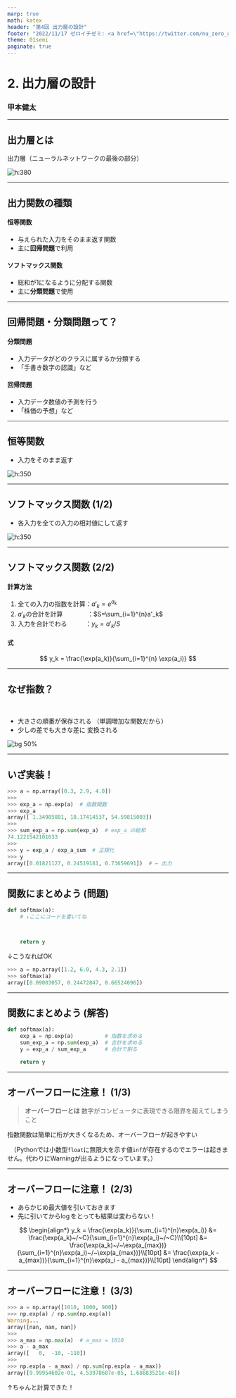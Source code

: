 ```yaml
--- 
marp: true
math: katex
header: "第4回 出力層の設計"
footer: "2022/11/17 ゼロイチゼミ: <a href=\"https://twitter.com/nu_zero_one\" style=\"color:white\">@nu_zero_one</a>"
theme: 01semi
paginate: true
---
```


<!--
_class: title
_paginate: false
-->
# 2. 出力層の設計
### 甲本健太

---

## 出力層とは
出力層（ニューラルネットワークの最後の部分）

![h:380](images/output_layer.png)

---

## 出力関数の種類

#### 恒等関数
- 与えられた入力をそのまま返す関数
- 主に**回帰問題**で利用

#### ソフトマックス関数
- 総和が1になるように分配する関数
- 主に**分類問題**で使用

---

## 回帰問題・分類問題って？

#### 分類問題
- 入力データがどのクラスに属するか分類する
- 「手書き数字の認識」など

#### 回帰問題
- 入力データ数値の予測を行う
- 「株価の予想」など

---

## 恒等関数

- 入力をそのまま返す

![h:350](images/id_function.png)

---

## ソフトマックス関数 (1/2)

- 各入力を全ての入力の相対値にして返す

![h:350](images/softmax_function.png)

---

## ソフトマックス関数 (2/2)

#### 計算方法
1. 全ての入力の指数を計算：$a'_k = e^{a_k}$
2. $a'_k$の合計を計算　　　　：$S=\sum_{i=1}^{n}a'_k$
3. 入力を合計でわる　　　：$y_k = a'_k/S$

#### 式
$$
y_k = \frac{\exp(a_k)}{\sum_{i=1}^{n} \exp(a_i)}
$$

---

## なぜ指数？
<br>

- 大きさの順番が保存される
  （単調増加な関数だから）
- 少しの差でも大きな差に
  変換される

![bg 50%](images/exp.png)

---

## いざ実装！

```python
>>> a = np.array([0.3, 2.9, 4.0])
>>> 
>>> exp_a = np.exp(a)  # 指数関数
>>> exp_a
array([ 1.34985881, 18.17414537, 54.59815003])
>>> 
>>> sum_exp_a = np.sum(exp_a)  # exp_a の総和
74.1221542101633
>>> 
>>> y = exp_a / exp_a_sum  # 正規化
>>> y
array([0.01821127, 0.24519181, 0.73659691])  # ← 出力
```

---

## 関数にまとめよう (問題)

```python
def softmax(a):
    # ↓ここにコードを書いてね



    return y
```

↓こうなればOK
```python
>>> a = np.array([1.2, 6.0, 4.3, 2.1])
>>> softmax(a)
array([0.09003057, 0.24472847, 0.66524096])
```

---

## 関数にまとめよう (解答)

```python
def softmax(a):
    exp_a = np.exp(a)          # 指数を求める
    sum_exp_a = np.sum(exp_a)  # 合計を求める
    y = exp_a / sum_exp_a      # 合計で割る

    return y
```

---

## オーバーフローに注意！ (1/3)

> **オーバーフローとは**
> 数字がコンピュータに表現できる限界を超えてしまうこと

指数関数は簡単に桁が大きくなるため、オーバーフローが起きやすい

　（Pythonでは小数型`float`に無限大を示す値`inf`が存在するのでエラーは起きません。代わりにWarningが出るようになっています。）

---

## オーバーフローに注意！ (2/3)

- あらかじめ最大値を引いておきます
- 先に引いてから$\log$をとっても結果は変わらない！

$$
\begin{align*}
    y_k = \frac{\exp(a_k)}{\sum_{i=1}^{n}\exp(a_i)}
    &= \frac{\exp(a_k)~/~C}{\sum_{i=1}^{n}\exp(a_i)~/~C}\\[10pt]
    &= \frac{\exp(a_k)~/~\exp(a_{max})}{\sum_{i=1}^{n}\exp(a_i)~/~\exp(a_{max})}\\[10pt]
    &= \frac{\exp(a_k - a_{max})}{\sum_{i=1}^{n}\exp(a_i - a_{max})}\\[10pt]
\end{align*}
$$

---

## オーバーフローに注意！ (3/3)

```python
>>> a = np.array([1010, 1000, 900])
>>> np.exp(a) / np.sum(np.exp(a))
Warning...
array([nan, nan, nan])
>>> 
>>> a_max = np.max(a)  # a_max = 1010
>>> a - a_max
array([   0,  -10, -110])
>>> 
>>> np.exp(a - a_max) / np.sum(np.exp(a - a_max))
array([9.99954602e-01, 4.53978687e-05, 1.68883521e-48])
```

↑ちゃんと計算できた！
